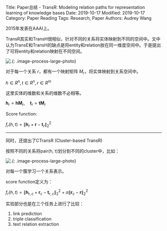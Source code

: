 Title: Paper总结 - TransR: Modeling relation paths for representation learning of knowledge bases
Date: 2019-10-17
Modified: 2019-10-17
Category: Paper Reading
Tags: Research, Paper
Authors: Audrey Wang

2015年发表在AAAI上。

TransR其实和TransH很相似，针对不同的关系将实体映射到不同的空间中。文中认为TransE和TransH的缺点是将entity和relation放在同一维度空间中。于是提出了可将entity和relation映射在不同空间。

![.]({static}/pictures/TransR/1.png){: .image-process-large-photo}

对于每一个关系 $r$，都有一个映射矩阵 $M_r$，将实体映射到关系空间中。

$h \in R^{n}, t \in R^{n}, r \in R^{m}$

这里实体的维数和关系的维数不必相等。

$\mathbf{h}_{r}=\mathbf{h} \mathbf{M}_{r}, \quad \mathbf{t}_{r}=\mathbf{t} \mathbf{M}_{r}$

Score function:

$f_{r}(h, t)=\left\|\mathbf{h}_{r}+\mathbf{r}-\mathbf{t}_{r}\right\|_{2}^{2}$

----

同时，还提出了CTransR (Cluster-based TransR)

按照不同的关系将pair(h, t)划分到不同的cluster中，比如：

![.]({static}/pictures/TransR/1.jpg){: .image-process-large-photo}

对每一个簇学习一个关系表示。

score function定义为：

$f_{r}(h, t)=\left\|\mathbf{h}_{r, c}+\mathbf{r}_{c}-\mathbf{t}_{r, c}\right\|_{2}^{2}+\alpha\left\|\mathbf{r}_{c}-\mathbf{r}\right\|_{2}^{2}$

实验部分也是在三个任务上进行了比较：

1. link prediction
2. triple classification
3. text relation extraction